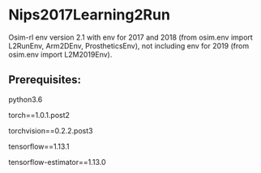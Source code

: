 # Nips2017Learning2Run

Osim-rl env version 2.1 with env for 2017 and 2018 (from osim.env import L2RunEnv, Arm2DEnv, ProstheticsEnv), not including env for 2019 (from osim.env import L2M2019Env).

## Prerequisites:
python3.6

torch==1.0.1.post2

torchvision==0.2.2.post3

tensorflow==1.13.1

tensorflow-estimator==1.13.0
